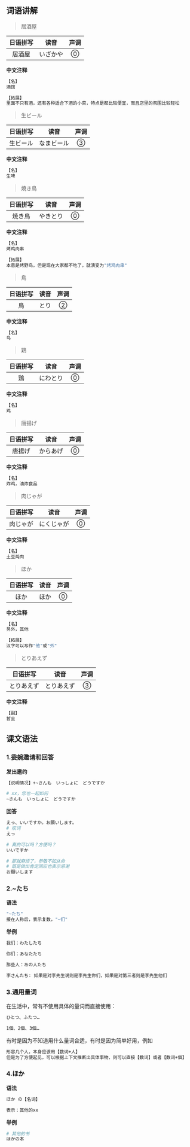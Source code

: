 ## 词语讲解

>居酒屋

| 日语拼写 |   读音   | 声调 |
| :------: | :------: | :--: |
|  居酒屋  | いざかや |  ⓪   |

**中文注释**

```sh
【名】
酒馆

【拓展】
里面不只有酒，还有各种适合下酒的小菜，特点是都比较便宜，而且店里的氛围比较轻松
```

>生ビール

| 日语拼写 |    读音    | 声调 |
| :------: | :--------: | :--: |
| 生ビール | なまビール |  ③   |

**中文注释**

```sh
【名】
生啤
```

>焼き鳥

| 日语拼写 |   读音   | 声调 |
| :------: | :------: | :--: |
|  焼き鳥  | やきとり |  ⓪   |

**中文注释**

```sh
【名】
烤鸡肉串

【拓展】
本意是烤野鸟，但是现在大家都不吃了，就演变为"烤鸡肉串"
```

>鳥

| 日语拼写 | 读音 | 声调 |
| :------: | :--: | :--: |
|    鳥    | とり |  ②   |

**中文注释**

```sh
【名】
鸟
```

>鶏

| 日语拼写 |   读音   | 声调 |
| :------: | :------: | :--: |
|    鶏    | にわとり |  ⓪   |

**中文注释**

```sh
【名】
鸡
```

>唐揚げ

| 日语拼写 |   读音   | 声调 |
| :------: | :------: | :--: |
|  唐揚げ  | からあげ |  ⓪   |

**中文注释**

```sh
【名】
炸鸡，油炸食品
```

>肉じゃが

| 日语拼写 |    读音    | 声调 |
| :------: | :--------: | :--: |
| 肉じゃが | にくじゃが |  ⓪   |

**中文注释**

```sh
【名】
土豆炖肉
```

>ほか

| 日语拼写 | 读音 | 声调 |
| :------: | :--: | :--: |
|   ほか   | ほか |  ⓪   |

**中文注释**

```sh
【名】
另外，其他

【拓展】
汉字可以写作"他"或"外"
```

>とりあえず

|  日语拼写  |    读音    | 声调 |
| :--------: | :--------: | :--: |
| とりあえず | とりあえず |  ③   |

**中文注释**

```sh
【副】
暂且
```

## 课文语法

### 1.委婉邀请和回答

**发出邀约**

```sh
【说明情况】+~さんも　いっしょに　どうですか

# xx，您也一起如何
~さんも　いっしょに　どうですか
```

**回答**

```sh
えっ、いいですか。お願いします。
# 叹词
えっ

# 真的可以吗？方便吗？
いいですか

# 那就麻烦了，恭敬不如从命
# 既是做出肯定回应也表示感谢
お願いします
```

### 2.~たち

**语法**

```sh
"~たち"
接在人称后，表示复数，"~们"
```

**举例**

```sh
我们：わたしたち

你们：あなたたち

那些人：あの人たち

李さんたち: 如果是对李先生说则是李先生你们，如果是对第三者则是李先生他们
```

### 3.通用量词

在生活中，常有不使用具体的量词而直接使用：

```sh
ひとつ、ふたつ…

1個、2個、3個…
```

有时是因为不知道用什么量词合适，有时是因为简单好用，例如

```sh
形容几个人，本身应该用【数词+人】
但是为了方便起见，可以根据上下文推断出具体事物，则可以直接【数词】或者【数词+個】
```

### 4.ほか

**语法**

```sh
ほか の【名词】

表示：其他的xx
```

**举例**

```sh
# 其他的书
ほかの本
```



